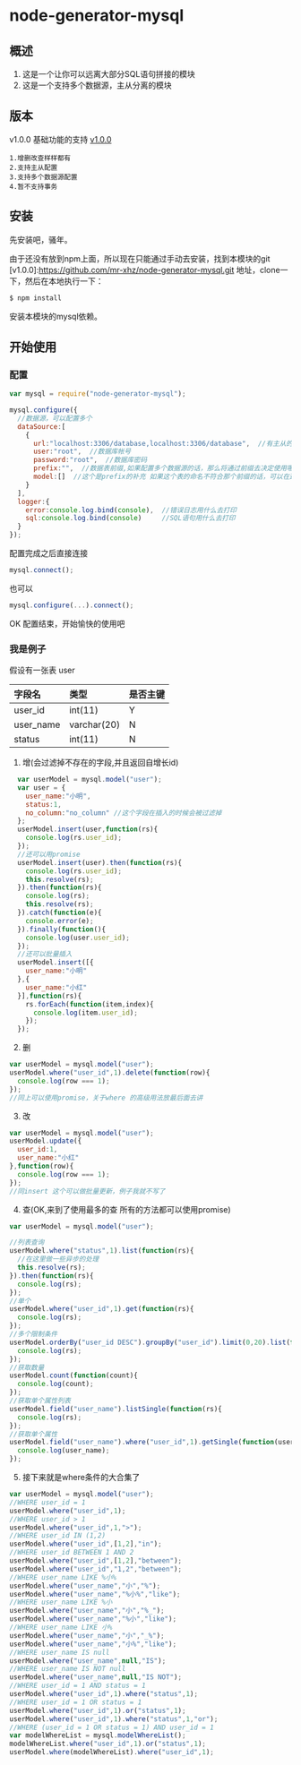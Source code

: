 # node-generator-mysql

## 概述
1. 这是一个让你可以远离大部分SQL语句拼接的模块
2. 这是一个支持多个数据源，主从分离的模块

## 版本
v1.0.0 基础功能的支持 [v1.0.0](https://github.com/mr-xhz/node-generator-mysql)

    1.增删改查样样都有
    2.支持主从配置
    3.支持多个数据源配置
    4.暂不支持事务

## 安装
先安装吧，骚年。

由于还没有放到npm上面，所以现在只能通过手动去安装，找到本模块的git [v1.0.0]:https://github.com/mr-xhz/node-generator-mysql.git 地址，clone一下，然后在本地执行一下：

```sh
$ npm install
```

安装本模块的mysql依赖。

## 开始使用

### 配置
```javascript
var mysql = require("node-generator-mysql");

mysql.configure({
  //数据源，可以配置多个
  dataSource:[  
    {
      url:"localhost:3306/database,localhost:3306/database",  //有主从的用逗号隔开
      user:"root",  //数据库帐号
      password:"root",  //数据库密码
      prefix:"",  //数据表前缀,如果配置多个数据源的话，那么将通过前缀去决定使用哪个数据源
      model:[]  //这个是prefix的补充 如果这个表的命名不符合那个前缀的话，可以在这个地方直接指明这个表是使用这个数据源
    }
  ],
  logger:{
    error:console.log.bind(console),  //错误日志用什么去打印
    sql:console.log.bind(console)     //SQL语句用什么去打印
  }
});

```
配置完成之后直接连接

```javascript
mysql.connect();
```

也可以

```javascript
mysql.configure(...).connect();
```

OK 配置结束，开始愉快的使用吧

### 我是例子
假设有一张表 user

|字段名|类型|是否主键|
|:----|:--|:--|
|user_id|int(11)|Y|
|user_name|varchar(20)|N|
|status|int(11)|N|

1. 增(会过滤掉不存在的字段,并且返回自增长id)
```javascript
  var userModel = mysql.model("user");
  var user = {
    user_name:"小明",
    status:1,
    no_column:"no_column" //这个字段在插入的时候会被过滤掉
  };
  userModel.insert(user,function(rs){
    console.log(rs.user_id);
  });
  //还可以用promise
  userModel.insert(user).then(function(rs){
    console.log(rs.user_id);
    this.resolve(rs);
  }).then(function(rs){
    console.log(rs);
    this.resolve(rs);
  }).catch(function(e){
    console.error(e);
  }).finally(function(){
    console.log(user.user_id);
  });
  //还可以批量插入
  userModel.insert([{
    user_name:"小明"
  },{
    user_name:"小红"
  }],function(rs){
    rs.forEach(function(item,index){
      console.log(item.user_id);
    });
  });
```
2. 删
```javascript
var userModel = mysql.model("user");
userModel.where("user_id",1).delete(function(row){
  console.log(row === 1);
});
//同上可以使用promise，关于where 的高级用法放最后面去讲
```
3. 改
```javascript
var userModel = mysql.model("user");
userModel.update({
  user_id:1,
  user_name:"小红"
},function(row){
  console.log(row === 1);
});
//同insert 这个可以做批量更新，例子我就不写了
```
4. 查(OK,来到了使用最多的查 所有的方法都可以使用promise)
```javascript
var userModel = mysql.model("user");

//列表查询
userModel.where("status",1).list(function(rs){
  //在这里做一些异步的处理
  this.resolve(rs);
}).then(function(rs){
  console.log(rs);
});
//单个
userModel.where("user_id",1).get(function(rs){
  console.log(rs);
});
//多个限制条件
userModel.orderBy("user_id DESC").groupBy("user_id").limit(0,20).list(function(rs){
  console.log(rs);
});
//获取数量
userModel.count(function(count){
  console.log(count);
});
//获取单个属性列表
userModel.field("user_name").listSingle(function(rs){
  console.log(rs);
});
//获取单个属性
userModel.field("user_name").where("user_id",1).getSingle(function(user_name){
  console.log(user_name);
});
```
5. 接下来就是where条件的大合集了
```javascript
var userModel = mysql.model("user");
//WHERE user_id = 1
userModel.where("user_id",1);
//WHERE user_id > 1
userModel.where("user_id",1,">");
//WHERE user_id IN (1,2)
userModel.where("user_id",[1,2],"in");
//WHERE user_id BETWEEN 1 AND 2
userModel.where("user_id",[1,2],"between");
userModel.where("user_id","1,2","between");
//WHERE user_name LIKE %小%
userModel.where("user_name","小","%");
userModel.where("user_name","%小%","like");
//WHERE user_name LIKE %小
userModel.where("user_name","小","%_");
userModel.where("user_name","%小","like");
//WHERE user_name LIKE 小%
userModel.where("user_name","小","_%");
userModel.where("user_name","小%","like");
//WHERE user_name IS null
userModel.where("user_name",null,"IS");
//WHERE user_name IS NOT null
userModel.where("user_name",null,"IS NOT");
//WHERE user_id = 1 AND status = 1
userModel.where("user_id",1).where("status",1);
//WHERE user_id = 1 OR status = 1
userModel.where("user_id",1).or("status",1);
userModel.where("user_id",1).where("status",1,"or");
//WHERE (user_id = 1 OR status = 1) AND user_id = 1
var modelWhereList = mysql.modelWhereList();
modelWhereList.where("user_id",1).or("status",1);
userModel.where(modelWhereList).where("user_id",1);
```
